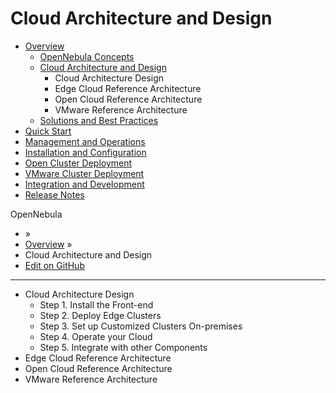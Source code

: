 # Cloud Architecture and Design

* [Overview](broken-reference)
  * [OpenNebula Concepts](broken-reference)
  * [Cloud Architecture and Design](broken-reference)
    * Cloud Architecture Design
    * Edge Cloud Reference Architecture
    * Open Cloud Reference Architecture
    * VMware Reference Architecture
  * [Solutions and Best Practices](broken-reference)
* [Quick Start](broken-reference)
* [Management and Operations](broken-reference)
* [Installation and Configuration](broken-reference)
* [Open Cluster Deployment](broken-reference)
* [VMware Cluster Deployment](broken-reference)
* [Integration and Development](broken-reference)
* [Release Notes](broken-reference)

OpenNebula

* »
* [Overview](broken-reference) »
* Cloud Architecture and Design
* [Edit on GitHub](https://github.com/OpenNebula/docs/blob/master/source/overview/cloud\_architecture\_and\_design/index.rst)

***

* Cloud Architecture Design
  * Step 1. Install the Front-end
  * Step 2. Deploy Edge Clusters
  * Step 3. Set up Customized Clusters On-premises
  * Step 4. Operate your Cloud
  * Step 5. Integrate with other Components
* Edge Cloud Reference Architecture
* Open Cloud Reference Architecture
* VMware Reference Architecture
